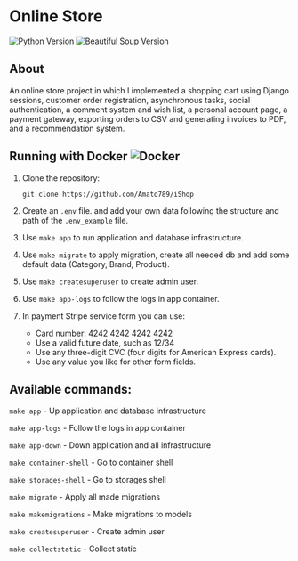 <h1>Online Store</h1>
<p align="left">
   <img src="https://img.shields.io/badge/Python-3.11-yellow" alt="Python Version">
   <img src="https://img.shields.io/badge/Django-5.0-blue" alt="Beautiful Soup Version">
   
</p>

## About

An online store project in which I implemented a shopping cart using Django sessions, customer order registration, 
asynchronous tasks, social authentication, a comment system and wish list, a personal account page, a payment gateway, 
exporting orders to CSV and generating invoices to PDF, and a recommendation system.


## Running with Docker ![Docker](https://img.shields.io/badge/docker-2496ED?style=for-the-badge&logo=docker&logoColor=white)

1. Clone the repository:

   `git clone https://github.com/Amato789/iShop`

2. Create an `.env` file. and add your own data following the structure and path of the `.env_example` file.
3. Use `make app` to run application and database infrastructure.
4. Use `make migrate` to apply migration, create all needed db and add some default data (Category, Brand, Product).
5. Use `make createsuperuser` to create admin user.
6. Use `make app-logs` to follow the logs in app container.
7. In payment Stripe service form you can use:
   
   - Card number: 4242 4242 4242 4242
   - Use a valid future date, such as 12/34
   - Use any three-digit CVC (four digits for American Express cards).
   - Use any value you like for other form fields.


## Available commands:

`make app` - Up application and database infrastructure

`make app-logs` - Follow the logs in app container

`make app-down` - Down application and all infrastructure

`make container-shell` - Go to container shell

`make storages-shell` - Go to storages shell

`make migrate` - Apply all made migrations

`make makemigrations` - Make migrations to models

`make createsuperuser` - Create admin user

`make collectstatic` - Collect static
